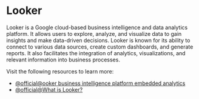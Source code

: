 # Looker

Looker is a Google cloud-based business intelligence and data analytics platform. It allows users to explore, analyze, and visualize data to gain insights and make data-driven decisions. Looker is known for its ability to connect to various data sources, create custom dashboards, and generate reports. It also facilitates the integration of analytics, visualizations, and relevant information into business processes.

Visit the following resources to learn more:

- [@official@ooker business intelligence platform embedded analytics](https://cloud.google.com/looker)
- [@official@What is Looker?](ttps://www.youtube.com/watch?v=EmkNPAzla0Y&pp=0gcJCfwAo7VqN5tD)
